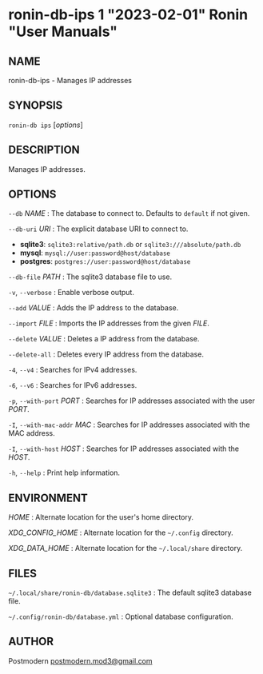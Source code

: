 # ronin-db-ips 1 "2023-02-01" Ronin "User Manuals"

## NAME

ronin-db-ips - Manages IP addresses

## SYNOPSIS

`ronin-db ips` [*options*]

## DESCRIPTION

Manages IP addresses.

## OPTIONS

`--db` *NAME*
: The database to connect to. Defaults to `default` if not given.

`--db-uri` *URI*
: The explicit database URI to connect to.

  * **sqlite3**: `sqlite3:relative/path.db` or `sqlite3:///absolute/path.db`
  * **mysql**: `mysql://user:password@host/database`
  * **postgres**: `postgres://user:password@host/database`

`--db-file` *PATH*
: The sqlite3 database file to use.

`-v`, `--verbose`
: Enable verbose output.

`--add` *VALUE*
: Adds the IP address to the database.

`--import` *FILE*
: Imports the IP addresses from the given *FILE*.

`--delete` *VALUE*
: Deletes a IP address from the database.

`--delete-all`
: Deletes every IP address from the database.

`-4`, `--v4`
: Searches for IPv4 addresses.

`-6`, `--v6`
: Searches for IPv6 addresses.

`-p`, `--with-port` *PORT*
: Searches for IP addresses associated with the user *PORT*.

`-I`, `--with-mac-addr` *MAC*
: Searches for IP addresses associated with the MAC address.

`-I`, `--with-host` *HOST*
: Searches for IP addresses associated with the *HOST*.

`-h`, `--help`
: Print help information.

## ENVIRONMENT

*HOME*
: Alternate location for the user's home directory.

*XDG_CONFIG_HOME*
: Alternate location for the `~/.config` directory.

*XDG_DATA_HOME*
: Alternate location for the `~/.local/share` directory.

## FILES

`~/.local/share/ronin-db/database.sqlite3`
: The default sqlite3 database file.

`~/.config/ronin-db/database.yml`
: Optional database configuration.

## AUTHOR

Postmodern <postmodern.mod3@gmail.com>

